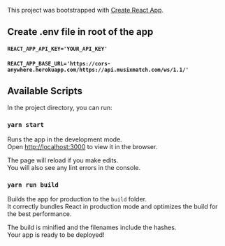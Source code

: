 This project was bootstrapped with [Create React App](https://github.com/facebook/create-react-app).

## Create .env file in root of the app

#### `REACT_APP_API_KEY='YOUR_API_KEY'`

#### `REACT_APP_BASE_URL='https://cors-anywhere.herokuapp.com/https://api.musixmatch.com/ws/1.1/'`

## Available Scripts

In the project directory, you can run:

### `yarn start`

Runs the app in the development mode.<br>
Open [http://localhost:3000](http://localhost:3000) to view it in the browser.

The page will reload if you make edits.<br>
You will also see any lint errors in the console.

### `yarn run build`

Builds the app for production to the `build` folder.<br>
It correctly bundles React in production mode and optimizes the build for the best performance.

The build is minified and the filenames include the hashes.<br>
Your app is ready to be deployed!

